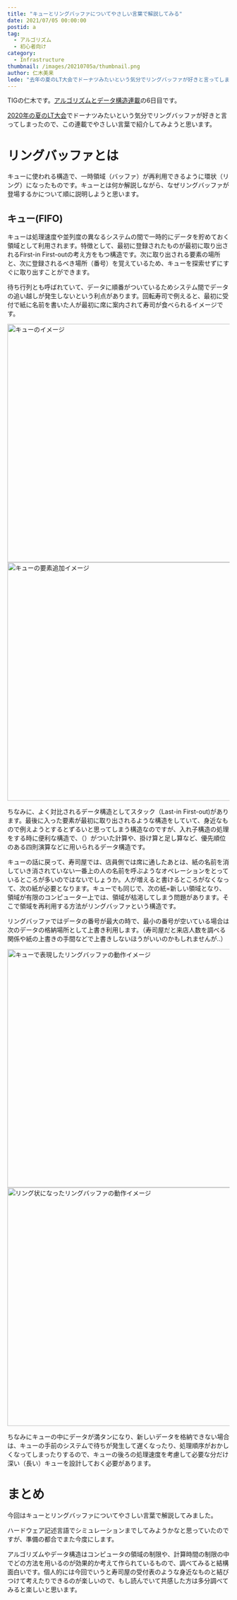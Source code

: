 ```yaml
---
title: "キューとリングバッファについてやさしい言葉で解説してみる"
date: 2021/07/05 00:00:00
postid: a
tag:
  - アルゴリズム
  - 初心者向け
category:
  - Infrastructure
thumbnail: /images/20210705a/thumbnail.png
author: 仁木美来
lede: "去年の夏のLT大会でドーナツみたいという気分でリングバッファが好きと言ってしまったので、この連載でやさしい言葉で紹介してみようと思います。キューに使われる構造で、一時領域（バッファ）が再利用できるように環状（リング）になったものです。キューとは何か解説しながら、なぜリングバッファが登場するかについて順に説明しようと思います。"
---
```

TIGの仁木です。[アルゴリズムとデータ構造連載](/articles/20210628a/)の6日目です。

[2020年の夏のLT大会](/articles/20200923/#Talk7-%E4%BB%81%E6%9C%A8%E3%81%95%E3%82%93-%E3%83%AA%E3%83%A2%E3%83%BC%E3%83%88%E6%96%B0%E4%BA%BA%E7%A0%94%E4%BF%AE%E4%B8%8B%E3%81%A7%E7%AB%B6%E6%8A%80%E3%83%97%E3%83%AD%E3%82%B0%E3%83%A9%E3%83%9F%E3%83%B3%E3%82%B0%E3%81%AE%E3%83%90%E3%83%BC%E3%83%81%E3%83%A3%E3%83%AB%E3%82%B3%E3%83%B3%E3%83%86%E3%82%B9%E3%83%88%E3%82%92%E5%AE%9F%E6%96%BD%E3%81%97%E3%81%9F%E8%A9%B1)でドーナツみたいという気分でリングバッファが好きと言ってしまったので、この連載でやさしい言葉で紹介してみようと思います。

# リングバッファとは
キューに使われる構造で、一時領域（バッファ）が再利用できるように環状（リング）になったものです。キューとは何か解説しながら、なぜリングバッファが登場するかについて順に説明しようと思います。

## キュー(FIFO)
キューは処理速度や並列度の異なるシステムの間で一時的にデータを貯めておく領域として利用されます。特徴として、最初に登録されたものが最初に取り出されるFirst-in First-outの考え方をもつ構造です。次に取り出される要素の場所と、次に登録されるべき場所（番号）を覚えているため、キューを探索せずにすぐに取り出すことができます。

待ち行列とも呼ばれていて、データに順番がついているためシステム間でデータの追い越しが発生しないという利点があります。回転寿司で例えると、最初に受付で紙に名前を書いた人が最初に席に案内されて寿司が食べられるイメージです。

<img src="/images/20210705a/キュー.png" alt="キューのイメージ" width="960" height="540" loading="lazy">

<img src="/images/20210705a/キュー２.png" alt="キューの要素追加イメージ" width="960" height="540" loading="lazy">

ちなみに、よく対比されるデータ構造としてスタック（Last-in First-out)があります。最後に入った要素が最初に取り出されるような構造をしていて、身近なもので例えようとするとずるいと思ってしまう構造なのですが、入れ子構造の処理をする時に便利な構造で、（）がついた計算や、掛け算と足し算など、優先順位のある四則演算などに用いられるデータ構造です。

キューの話に戻って、寿司屋では、店員側では席に通したあとは、紙の名前を消していき消されていない一番上の人の名前を呼ぶようなオペレーションをとっているところが多いのではないでしょうか。人が増えると書けるところがなくなって、次の紙が必要となります。キューでも同じで、次の紙=新しい領域となり、領域が有限のコンピューター上では、領域が枯渇してしまう問題があります。そこで領域を再利用する方法がリングバッファという構造です。

リングバッファではデータの番号が最大の時で、最小の番号が空いている場合は次のデータの格納場所として上書き利用します。（寿司屋だと来店人数を調べる関係や紙の上書きの手間などで上書きしないほうがいいのかもしれませんが..）

<img src="/images/20210705a/無題のプレゼンテーション_(1).png" alt="キューで表現したリングバッファの動作イメージ" width="960" height="540" loading="lazy">

<img src="/images/20210705a/無題のプレゼンテーション_(4).png" alt="リング状になったリングバッファの動作イメージ" width="960" height="540" loading="lazy">

ちなみにキューの中にデータが満タンになり、新しいデータを格納できない場合は、キューの手前のシステムで待ちが発生して遅くなったり、処理順序がおかしくなってしまったりするので、キューの後ろの処理速度を考慮して必要な分だけ深い（長い）キューを設計しておく必要があります。

# まとめ
今回はキューとリングバッファについてやさしい言葉で解説してみました。

ハードウェア記述言語でシミュレーションまでしてみようかなと思っていたのですが、準備の都合でまた今度にします。

アルゴリズムやデータ構造はコンピュータの領域の制限や、計算時間の制限の中でどの方法を用いるのが効果的か考えて作られているもので、調べてみると結構面白いです。個人的には今回でいうと寿司屋の受付表のような身近なものと結びつけて考えたりできるのが楽しいので、もし読んでいて共感した方は多分調べてみると楽しいと思います。

